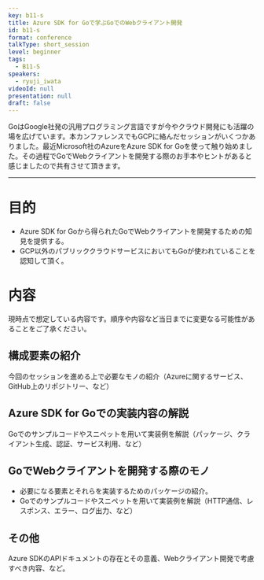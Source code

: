 ```yaml
---
key: b11-s
title: Azure SDK for Goで学ぶGoでのWebクライアント開発
id: b11-s
format: conference
talkType: short_session
level: beginner
tags:
  - B11-S
speakers:
  - ryuji_iwata
videoId: null
presentation: null
draft: false
---
```

GoはGoogle社発の汎用プログラミング言語ですが今やクラウド開発にも活躍の場を広げています。本カンファレンスでもGCPに絡んだセッションがいくつかありました。最近Microsoft社のAzureをAzure SDK for Goを使って触り始めました。その過程でGoでWebクライアントを開発する際のお手本やヒントがあると感じましたので共有させて頂きます。

---
目的
====

- Azure SDK for Goから得られたGoでWebクライアントを開発するための知見を提供する。
- GCP以外のパブリッククラウドサービスにおいてもGoが使われていることを認知して頂く。

内容
====

現時点で想定している内容です。順序や内容など当日までに変更なる可能性があることをご了承ください。

構成要素の紹介
--------------

今回のセッションを進める上で必要なモノの紹介（Azureに関するサービス、GitHub上のリポジトリー、など）

Azure SDK for Goでの実装内容の解説
----------------------------------

Goでのサンプルコードやスニペットを用いて実装例を解説（パッケージ、クライアント生成、認証、サービス利用、など）

GoでWebクライアントを開発する際のモノ
-------------------------------------

- 必要になる要素とそれらを実装するためのパッケージの紹介。
- Goでのサンプルコードやスニペットを用いて実装例を解説（HTTP通信、レスポンス、エラー、ログ出力、など）

その他
------

Azure SDKのAPIドキュメントの存在とその意義、Webクライアント開発で考慮すべき内容、など。
